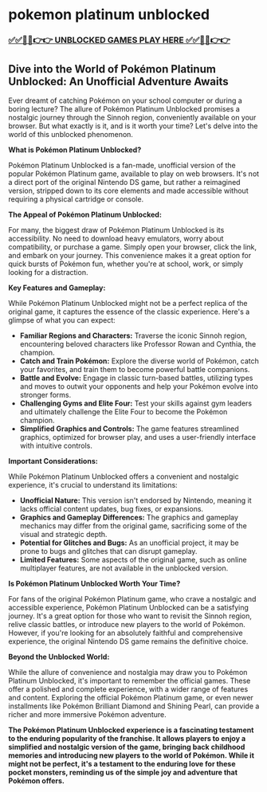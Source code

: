 # pokemon platinum unblocked

### [✅✅🔴🔴👉👉 UNBLOCKED GAMES PLAY HERE ✅✅🔴🔴👉👉](https://topstoryindia.com)

## Dive into the World of Pokémon Platinum Unblocked: An Unofficial Adventure Awaits

Ever dreamt of catching Pokémon on your school computer or during a boring lecture? The allure of Pokémon Platinum Unblocked promises a nostalgic journey through the Sinnoh region, conveniently available on your browser. But what exactly is it, and is it worth your time? Let's delve into the world of this unblocked phenomenon.

**What is Pokémon Platinum Unblocked?**

Pokémon Platinum Unblocked is a fan-made, unofficial version of the popular Pokémon Platinum game, available to play on web browsers. It's not a direct port of the original Nintendo DS game, but rather a reimagined version, stripped down to its core elements and made accessible without requiring a physical cartridge or console. 

**The Appeal of Pokémon Platinum Unblocked:**

For many, the biggest draw of Pokémon Platinum Unblocked is its accessibility. No need to download heavy emulators, worry about compatibility, or purchase a game. Simply open your browser, click the link, and embark on your journey.  This convenience makes it a great option for quick bursts of Pokémon fun, whether you're at school, work, or simply looking for a distraction.

**Key Features and Gameplay:**

While Pokémon Platinum Unblocked might not be a perfect replica of the original game, it captures the essence of the classic experience. Here's a glimpse of what you can expect:

* **Familiar Regions and Characters:** Traverse the iconic Sinnoh region, encountering beloved characters like Professor Rowan and Cynthia, the champion.
* **Catch and Train Pokémon:** Explore the diverse world of Pokémon, catch your favorites, and train them to become powerful battle companions.
* **Battle and Evolve:** Engage in classic turn-based battles, utilizing types and moves to outwit your opponents and help your Pokémon evolve into stronger forms.
* **Challenging Gyms and Elite Four:** Test your skills against gym leaders and ultimately challenge the Elite Four to become the Pokémon champion.
* **Simplified Graphics and Controls:** The game features streamlined graphics, optimized for browser play, and uses a user-friendly interface with intuitive controls.

**Important Considerations:**

While Pokémon Platinum Unblocked offers a convenient and nostalgic experience, it's crucial to understand its limitations:

* **Unofficial Nature:** This version isn't endorsed by Nintendo, meaning it lacks official content updates, bug fixes, or expansions. 
* **Graphics and Gameplay Differences:** The graphics and gameplay mechanics may differ from the original game, sacrificing some of the visual and strategic depth.
* **Potential for Glitches and Bugs:** As an unofficial project, it may be prone to bugs and glitches that can disrupt gameplay.
* **Limited Features:** Some aspects of the original game, such as online multiplayer features, are not available in the unblocked version.

**Is Pokémon Platinum Unblocked Worth Your Time?**

For fans of the original Pokémon Platinum game, who crave a nostalgic and accessible experience, Pokémon Platinum Unblocked can be a satisfying journey. It's a great option for those who want to revisit the Sinnoh region, relive classic battles, or introduce new players to the world of Pokémon. However, if you're looking for an absolutely faithful and comprehensive experience, the original Nintendo DS game remains the definitive choice.

**Beyond the Unblocked World:**

While the allure of convenience and nostalgia may draw you to Pokémon Platinum Unblocked, it's important to remember the official games. These offer a polished and complete experience, with a wider range of features and content.  Exploring the official Pokémon Platinum game, or even newer installments like Pokémon Brilliant Diamond and Shining Pearl, can provide a richer and more immersive Pokémon adventure.

**The Pokémon Platinum Unblocked experience is a fascinating testament to the enduring popularity of the franchise. It allows players to enjoy a simplified and nostalgic version of the game, bringing back childhood memories and introducing new players to the world of Pokémon. While it might not be perfect, it's a testament to the enduring love for these pocket monsters, reminding us of the simple joy and adventure that Pokémon offers.** 
